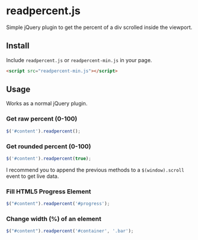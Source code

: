 readpercent.js
===========

Simple jQuery plugin to get the percent of a div scrolled inside the viewport. 

## Install

Include `readpercent.js` or `readpercent-min.js` in your page.

```html
<script src="readpercent-min.js"></script>
```

## Usage

Works as a normal jQuery plugin. 

### Get raw percent (0-100)

```javascript
$('#content').readpercent();
```

### Get rounded percent (0-100)

```javascript
$('#content').readpercent(true);
```

I recommend you to append the previous methods to a `$(window).scroll` event to get live data.

### Fill HTML5 Progress Element

```javascript
$("#content").readpercent('#progress');
```

### Change width (%) of an element

```javascript
$("#content").readpercent('#container', '.bar');
```
